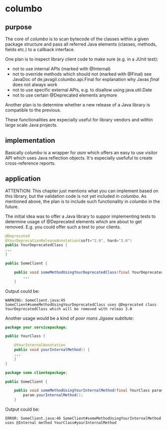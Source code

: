 columbo
=======

purpose
-------

The core of _columbo_ is to scan bytecode of the classes within a given package structure
and pass all referred Java elements (classes, methods, fields etc.) to a callback interface.

One plan is to inspect library client code to make sure (e.g. in a JUnit test):
- not to use internal APIs (marked with @Internal)
- not to override methods which should not (marked with @Final) 
	see JavaDoc of de.javagil.columbo.api.Final for explanation why Javas _final_ does not always work
- not to use specific external APIs, e.g. to disallow using java.util.Date
- not to use certain @Deprecated elements anymore

Another plan is to determine whether a new release of a Java library is compatible to the previous.

These functionalities are expecially useful for library vendors and within large scale Java projects.


implementation
--------------

Basically  _columbo_ is a wrapper for _asm_ which offers an easy to use visitor API which uses Java reflection objects.
It's especially usefuful to create cross-reference reports.

application
-----------

  ATTENTION: This chapter just mentions what you can implement based on this library, but 
  the validation code is not yet included in _columbo_. 
  As mentioned above, the plan is to include such functionality in _columbo_ in the future.

The initial idea was to offer a Java library to suppor implementing tests to determine usage of 
@Deprecated elements which are about to get removed.  E.g. you could offer such a test to your clients.

```Java
@Deprecated
@YourDeprecationReleaseAnnotation(soft="2.0", hard="3.0")
public YourDeprecatedClass {
...
}

public SomeClient {

    public void someMethodUsingYourDeprecatedClass(final YourDeprecatedClass param) {
        ...
    }
```

Output could be:
```
WARNING: SomeClient.java:45 SomeClient#someMethodUsingYourDeprecatedClass uses @Deprecated class YourDeprecatedClass which will be removed with releas 3.0
```

Another usage would be a kind of _poor mans Jigsaw subtitute_:

```Java
package your.servicepackage;

public YourClass {

    @YourInternalAnnotation
    public void yourInternalMethod() {
    ...
    }
}

package some.clientepackage;

public SomeClient {

    public void someMethodUsingYourInternalMethod(final YourClass param) {
        param.yourInternalMethod();
    }
```

Output could be:
```
ERROR: SomeClient.java:46 SomeClient#someMethodUsingYourInternalMethod uses @Internal method YourClass#yourInternalMethod
```
